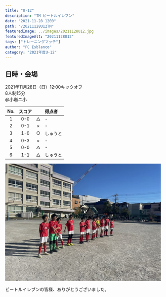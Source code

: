 ```yaml
---
title: "U-12"
description: "TM ビートルイレブン"
date: "2021-11-28 1200"
path: "/20211128U12TM"
featuredImage: ../images/20211128U12.jpg
featuredImageAlt: "20211128U12"
tags: ["トレーニングマッチ"]
author: "FC Esblanco"
category: "2021年度U-12"
---
```


## 日時・会場

2021年11月28日（日）12:00キックオフ<br>
8人制15分<br>
@小岩ニ小

| No.| スコア |   | 得点者  |
|:--:|:------:|:-:|:--------|
| 1  | 0-0 | △ |- |
| 2  | 0-1 | × |- |
| 3  | 1-0 | ○ |しゅうと|
| 4  | 0-3 | × |- |
| 5  | 0-0 | △ |- |
| 6  | 1-1 | △ |しゅうと |

![20211128U12](../images/20211128U12B.jpg "U12TM")

ビートルイレブンの皆様、ありがとうございました。